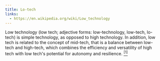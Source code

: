 ```yaml
---
title: Lo-tech
links:
  - https://en.wikipedia.org/wiki/Low_technology
---
```


Low technology (low tech; adjective forms: low-technology, low-tech, lo-tech) is simple technology, as opposed to high technology. In addition, low tech is related to the concept of mid-tech, that is a balance between low-tech and high-tech, which combines the efficiency and versatility of high tech with low tech's potential for autonomy and resilience. [<sup>[1]</sup>]({{page.links[0]}})
